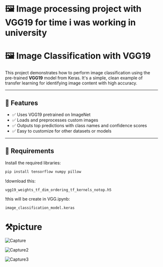 # 🖼️ Image processing project with VGG19 for time i was working in university

# 🖼️ Image Classification with VGG19

This project demonstrates how to perform image classification using the pre-trained **VGG19** model from Keras. It's a simple, clean example of transfer learning for identifying image content with high accuracy.

---

## 🚀 Features

- ✅ Uses VGG19 pretrained on ImageNet
- ✅ Loads and preprocesses custom images
- ✅ Outputs top predictions with class names and confidence scores
- ✅ Easy to customize for other datasets or models

---

## 🧰 Requirements

Install the required libraries:

```bash
pip install tensorflow numpy pillow
```

!download this:
```
vgg19_weights_tf_dim_ordering_tf_kernels_notop.h5
```
!this will be create in VGG.ipynb:
```
image_classification_model.keras
```
# ⚒️picture

![Capture](https://github.com/user-attachments/assets/f77c67e1-0827-43a7-9b00-c8fc47e19fde)


![Capture2](https://github.com/user-attachments/assets/e902341a-99a5-47c4-bfe6-c9594f7fdc3c)

![Capture3](https://github.com/user-attachments/assets/252f5c67-f089-4dc8-86c4-71921621d346)

